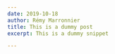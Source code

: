 ```yaml
---
date: 2019-10-18
author: Rémy Marronnier
title: This is a dummy post
excerpt: This is a dummy snippet

---
```


